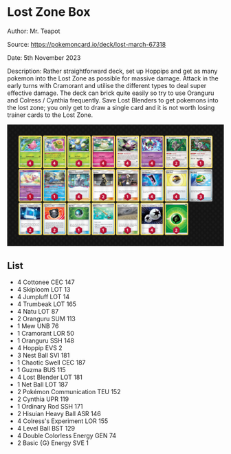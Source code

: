 # Lost Zone Box

Author: Mr. Teapot

Source: <https://pokemoncard.io/deck/lost-march-67318>

Date: 5th November 2023

Description: Rather straightforward deck, set up Hoppips and get as many pokemon into the Lost Zone as possible for massive damage. Attack in the early turns with Cramorant and utilise the different types to deal super effective damage. The deck can brick quite easily so try to use Oranguru and Colress / Cynthia frequently. Save Lost Blenders to get pokemons into the lost zone; you only get to draw a single card and it is not worth losing trainer cards to the Lost Zone.

![decklist](../../images/PAR/Lost%20Zone%20Box/1-%20Lost%20Zone%20Box.png)

## List

* 4 Cottonee CEC 147
* 4 Skiploom LOT 13
* 4 Jumpluff LOT 14
* 4 Trumbeak LOT 165
* 4 Natu LOT 87
* 2 Oranguru SUM 113
* 1 Mew UNB 76
* 1 Cramorant LOR 50
* 1 Oranguru SSH 148
* 4 Hoppip EVS 2
* 3 Nest Ball SVI 181
* 1 Chaotic Swell CEC 187
* 1 Guzma BUS 115
* 4 Lost Blender LOT 181
* 1 Net Ball LOT 187
* 2 Pokémon Communication TEU 152
* 2 Cynthia UPR 119
* 1 Ordinary Rod SSH 171
* 2 Hisuian Heavy Ball ASR 146
* 4 Colress's Experiment LOR 155
* 4 Level Ball BST 129
* 4 Double Colorless Energy GEN 74
* 2 Basic {G} Energy SVE 1
